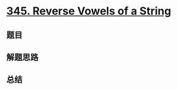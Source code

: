 # [345. Reverse Vowels of a String](https://leetcode.com/problems/reverse-vowels-of-a-string/)

## 题目


## 解题思路


## 总结


